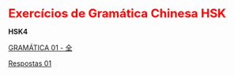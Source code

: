 <p><span style="color: #ff0000; font-size: 18pt;"><strong>Exercícios de Gramática Chinesa HSK</strong></span></p>


<strong>HSK4</strong>

<a href="HSK4 - 01.html">GRAMÁTICA 01 - 全</a>

<a href="HSK4 - 01 - respostas.html">Respostas 01</a>
